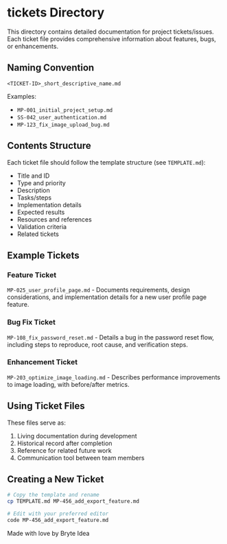 # tickets Directory

This directory contains detailed documentation for project tickets/issues. Each ticket file provides comprehensive information about features, bugs, or enhancements.

## Naming Convention
```
<TICKET-ID>_short_descriptive_name.md
```

Examples:
- `MP-001_initial_project_setup.md`
- `SS-042_user_authentication.md`
- `MP-123_fix_image_upload_bug.md`

## Contents Structure

Each ticket file should follow the template structure (see `TEMPLATE.md`):
- Title and ID
- Type and priority
- Description
- Tasks/steps
- Implementation details
- Expected results
- Resources and references
- Validation criteria
- Related tickets

## Example Tickets

### Feature Ticket
`MP-025_user_profile_page.md` - Documents requirements, design considerations, and implementation details for a new user profile page feature.

### Bug Fix Ticket
`MP-108_fix_password_reset.md` - Details a bug in the password reset flow, including steps to reproduce, root cause, and verification steps.

### Enhancement Ticket
`MP-203_optimize_image_loading.md` - Describes performance improvements to image loading, with before/after metrics.

## Using Ticket Files

These files serve as:
1. Living documentation during development
2. Historical record after completion
3. Reference for related future work
4. Communication tool between team members

## Creating a New Ticket

```bash
# Copy the template and rename
cp TEMPLATE.md MP-456_add_export_feature.md

# Edit with your preferred editor
code MP-456_add_export_feature.md
```

Made with love by Bryte Idea
